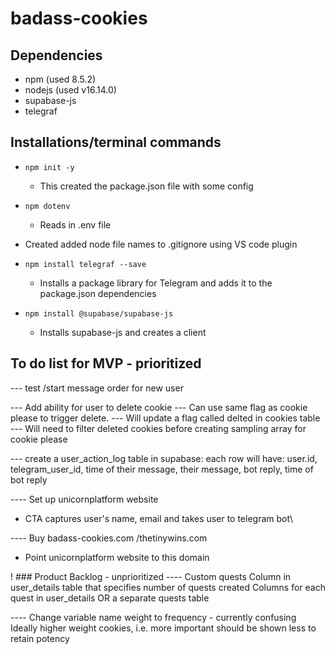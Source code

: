 # badass-cookies

## Dependencies
- npm (used 8.5.2)
- nodejs (used v16.14.0)
- supabase-js
- telegraf


## Installations/terminal commands
- `npm init -y`
    - This created the package.json file with some config

- `npm dotenv`
    - Reads in .env file
- Created added node file names to .gitignore using VS code plugin

- `npm install telegraf --save`
    - Installs a package library for Telegram and adds it to the package.json dependencies

- `npm install @supabase/supabase-js`
    - Installs supabase-js and creates a client


## To do list for MVP - prioritized
--- test /start message order for new user

--- Add ability for user to delete cookie
    --- Can use same flag as cookie please to trigger delete.
    --- Will update a flag called delted in cookies table
    --- Will need to filter deleted cookies before creating sampling array for cookie please

--- create a user_action_log table in supabase:
each row will have:
user.id, telegram_user_id,
time of their message, their message,
bot reply, time of bot reply

---- Set up unicornplatform website
- CTA captures user's name, email and takes user to telegram bot\

---- Buy badass-cookies.com /thetinywins.com
- Point unicornplatform website to this domain

! ### Product Backlog - unprioritized
---- Custom quests
Column in user_details table that specifies number of quests created
Columns for each quest in user_details OR a separate quests table 

---- Change variable name weight to frequency - currently confusing
Ideally higher weight cookies, i.e. more important should be shown less to retain potency
